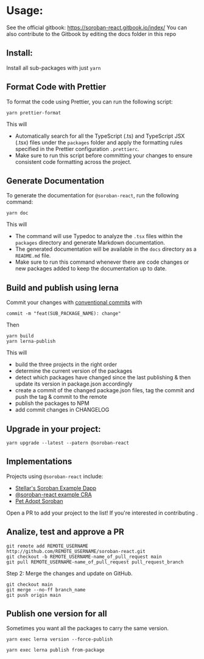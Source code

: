 # Usage:

See the official gitbook: https://soroban-react.gitbook.io/index/
You can also contribute to the Gitbook by editing the docs folder in this repo
## Install:
Install all sub-packages with just `yarn`

## Format Code with Prettier

To format the code using Prettier, you can run the following script:

```
yarn prettier-format
```

This will
- Automatically search for all the TypeScript (.ts) and TypeScript JSX (.tsx) files under the `packages` folder and apply the formatting rules specified in the Prettier configuration `.prettierc`.
- Make sure to run this script before committing your changes to ensure consistent code formatting across the project.

## Generate Documentation

To generate the documentation for `@soroban-react`, run the following command:

```
yarn doc
```

This will
- The command will use Typedoc to analyze the `.tsx` files within the `packages` directory and generate Markdown documentation. 
- The generated documentation will be available in the `docs` directory as a `README.md` file. 
- Make sure to run this command whenever there are code changes or new packages added to keep the documentation up to date.


## Build and publish using lerna
Commit your changes with [conventional commits](https://www.conventionalcommits.org/en/v1.0.0/) with 
```
commit -m "feat(SUB_PACKAGE_NAME): change"
```
Then
```
yarn build
yarn lerna-publish
```
This will
- build the three projects in the right order
- determine the current version of the packages
- detect which packages have changed since the last publishing & then update its version in package.json accordingly
- create a commit of the changed package.json files, tag the commit and push the tag & commit to the remote
- publish the packages to NPM
- add commit changes in CHANGELOG

## Upgrade in your project:
```
yarn upgrade --latest --patern @soroban-react
```

## Implementations

Projects using `@soroban-react` include:

- [Stellar's Soroban Example Dapp](https://github.com/stellar/soroban-example-dapp)
- [@soroban-react example CRA](https://github.com/esteblock/soroban-react-example-cra)
- [Pet Adopt Soroban](https://github.com/esteblock/pet-adopt-soroban)

Open a PR to add your project to the list! If you're interested in contributing
.

## Analize, test and approve a PR
```
git remote add REMOTE_USERNAME http://github.com/REMOTE_USERNAME/soroban-react.git
git checkout -b REMOTE_USERNAME-name_of_pull_request main
git pull REMOTE_USERNAME-name_of_pull_request pull_request_branch

```

Step 2: Merge the changes and update on GitHub.

```
git checkout main
git merge --no-ff branch_name
git push origin main
```

## Publish one version for all

Sometimes you want all the packages to carry the same version.

```
yarn exec lerna version --force-publish 

yarn exec lerna publish from-package

```